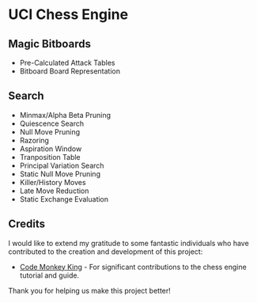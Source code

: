 # UCI Chess Engine

## Magic Bitboards
- Pre-Calculated Attack Tables
- Bitboard Board Representation
## Search
- Minmax/Alpha Beta Pruning  
- Quiescence Search
- Null Move Pruning
- Razoring
- Aspiration Window
- Tranposition Table
- Principal Variation Search
- Static Null Move Pruning
- Killer/History Moves
- Late Move Reduction
- Static Exchange Evaluation
## Credits

I would like to extend my gratitude to some fantastic individuals who have contributed to the creation and development of this project:

- [Code Monkey King](https://github.com/maksimKorzh/bbc) - For significant contributions to the chess engine tutorial and guide.

Thank you for helping us make this project better!
